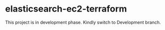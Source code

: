 # elasticsearch-ec2-terraform
This project is in development phase. Kindly switch to Development branch.
